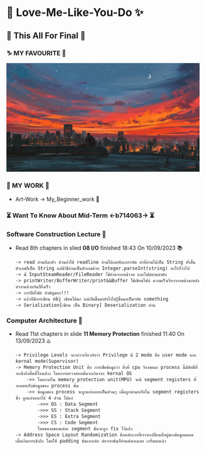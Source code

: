 # :crystal_ball: Love-Me-Like-You-Do :sparkles:

## :gift: This All For Final :tada:

### :capricorn: MY FAVOURITE :stars:
![This is picture.](/Images/Inspiration_n_love/duo.jpg "Go To Dream!")

### :minidisc: MY WORK :thought_balloon:
* Art-Work -> My_Beginner_work :beginner:

### :hourglass_flowing_sand: Want To Know About Mid-Term <-b714063-> :hourglass_flowing_sand:

### Software Construction Lecture :trident:
* Read 8th chapters in slied **08 I/O** finished  18:43 On 10/09/2023 :books:
    ```
    -> read อ่านทีละตัว ส่วนถ้าใช้ readline อ่านได้เลยทีละบรรทัด ค่าที่อ่านได้เป็น String ทั้งสิ้น ตัวเลขก็เป็น String แต่มีวิธีอ่านเป็นตัวเลขด้วย Integer.parseInt(string) อะไรก็ว่าไป
    -> มี InputSteamReader/FileReader ใช้อ่านจากหน้าจอ และไฟล์ตามลำดับ
    -> printWriter/BufferWriter/print&&Buffer ใช้เขียนไฟล์ ความเร็วเรียงจากหน้ามาหลัง ทำงานด้วยกันก็ยิ่งเร็ว
    -> การปิดไฟล์ สำคัญมาก!!!
    -> แล้วก็มีการเขียน obj เขียนได้นะ แต่เปิดขึ้นมายังไงไม่รู้ขึ้นมาเป็นรหัส something 
    -> Serialization[เขียน เป็น Binary] Deserialization อ่าน
    ```
### Computer Architecture :children_crossing:
* Read 11st chapters in slide **11 Memory Protection** finished 11:40 On 13/09/2023 :hotsprings:
    ```
    -> Privilege Levels จะกล่าวเกี่ยวกับว่า Privilege มี 2 mode คือ user mode และ kernal mode(Supervisor)
    -> Memory Protection Unit คือ การเช็คข้อมูลว่า สิ่งที่ cpu ร้องขอมา process นี้มีสิทธิ์ที่จะเข้าถึงพื้นที่ไหนบ้าง โดยการตรวจสอบนั้นจะเกิดจาก kernal OS
        ->> โดยภายใน memory protection unit(MPU) จะมี segment registers ที่จะคอยเก็บข้อมูลของ process นั้น
        ->> ข้อมูลของ process จะถูกแบ่งออกเป็นส่วนๆ เมื่อถูกนำมาเก็บใน segment registers ซึ่ง ถูกแบ่งออกได้ 4 ส่วน ได้แก่ 
            ->>> DS : Data Segment 
            ->>> SS : Stack Segment
            ->>> ES : Extra Segment
            ->>> CS : Code Segment
            โดยขนาดของแต่ละ segment นั่นจะถูก fix ไว้แล้ว
    -> Address Space Layout Randomization คือหลักการที่เราจะเปลี่ยนที่อยู่ของข้อมูลตลอด เมื่อเกิดการเข้าถึง โดยใช้ padding นั่นเองงงับ ต่อจากนั่นก็อ่านต่อเองเลย เกริ่นมาแล้ว
    ```